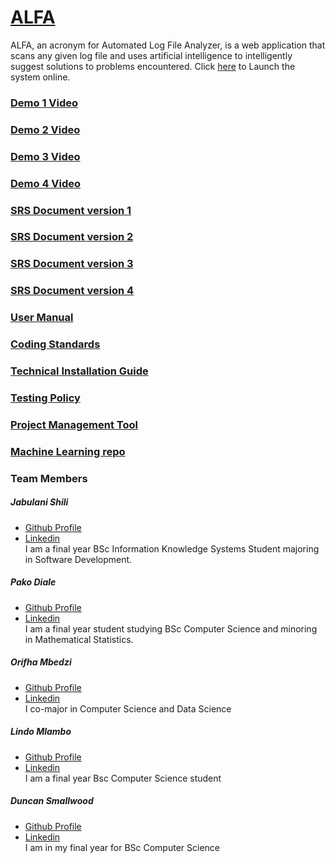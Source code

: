 # [ALFA](https://alfa-automated-log-analyzer.firebaseapp.com/)

ALFA, an acronym for Automated Log File Analyzer, is a web application that scans any given log file and uses artificial intelligence to intelligently suggest solutions to problems encountered. Click [here](https://alfa-automated-log-analyzer.firebaseapp.com/) to Launch the system online.

### [Demo 1 Video](https://drive.google.com/file/d/1clEgzXxKfKW1Gb1IvowvJiMREUof8Az/view?usp=sharing)
### [Demo 2 Video](https://drive.google.com/file/d/1WJIHGYdTuHnZsDhMGKKkI6v4e8zuh1nv/view?usp=sharing)
### [Demo 3 Video](https://drive.google.com/file/d/18lutcoDh2xfAe03qY6nW5gco5BmQ3XYp/view?usp=sharing)
### [Demo 4 Video](https://drive.google.com/file/d/1bUFdTxr5_fpEHE_NwfEnQk-mfdOqdF7d/view?usp=sharing)
### [SRS Document version 1](https://www.overleaf.com/read/xrpbgbbvhhjv)
### [SRS Document version 2](https://www.overleaf.com/read/tqxcyrdwrxnw)
### [SRS Document version 3](https://www.overleaf.com/2389692214ryjmkvzhktbc)
### [SRS Document version 4](https://www.overleaf.com/7376513419gzqggnvwssyv)
### [User Manual](https://drive.google.com/file/d/15IMxhpekqWFlgyREp21sxmUVaZrm5Ieg/view?usp=sharing)
### [Coding Standards](https://drive.google.com/file/d/1eH7Ouj1ZUr9smyn_LCdSCF3GPNRAy3tv/view?usp=sharing)
### [Technical Installation Guide](https://drive.google.com/file/d/1s0TKJSN3DMkF7VL6FUwIi_16ar5u5ZPx/view?usp=sharing)
### [Testing Policy](https://www.overleaf.com/8948884262rxtkwkmstrqg)
### [Project Management Tool](https://app.clickup.com/2546744/v/b/li/21408284)
### [Machine Learning repo](https://github.com/COS301-SE-2020/ALFA-ML)
### Team Members
##### _Jabulani Shili_
* [Github Profile](https://u16220073.github.io/online-cv/)  
* [Linkedin](https://www.linkedin.com/in/jabulani-shili-a591b4130/)  
I am a final year BSc Information Knowledge Systems Student majoring in Software Development.

##### _Pako Diale_
* [Github Profile](https://pkdiale671.github.io/)  
* [Linkedin](https://www.linkedin.com/in/pako-diale-53b27a1a9/)  
I am a final year student studying BSc Computer Science and minoring in Mathematical Statistics.

##### _Orifha Mbedzi_
* [Github Profile](https://github.com/Mbedzi346)  
* [Linkedin](linkedin.com)  
I co-major in Computer Science and Data Science

##### _Lindo Mlambo_
* [Github Profile](https://github.com/lindo-mlambo)  
* [Linkedin](https://www.linkedin.com/in/lindo-mlambo-790b95101/)  
I am a final year Bsc Computer Science student

##### _Duncan Smallwood_
* [Github Profile](https://github.com/DuncanSmallwood)  
* [Linkedin](https://www.linkedin.com/in/duncan-smallwood-020815187/)  
I am in my final year for BSc Computer Science




